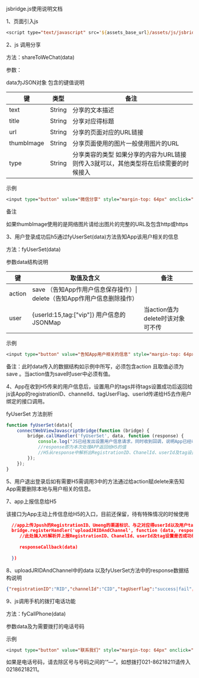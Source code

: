 jsbridge.js使用说明文档

1、页面引入js

```jsp
<script type="text/javascript" src='${assets_base_url}/assets/js/jsbridge.js'></script>
```

2、js 调用分享

方法：shareToWeChat(data)

参数：

data为JSON对象 包含的键值说明

| 键          | 类型     | 备注                                       |
| ---------- | ------ | ---------------------------------------- |
| text       | String | 分享的文本描述                                  |
| title      | String | 分享对应得标题                                  |
| url        | String | 分享的页面对应的URL链接                            |
| thumbImage | String | 分享页面使用的图片一般使用图片的URL                      |
| type       | String | 分享类容的类型 如果分享的内容为URL链接则传入3就可以，其他类型将在后续需要的时候接入 |

示例

```jsp
<input type="button" value="微信分享" style="margin-top: 64px" onclick="shareToWeChat({text:'风涌时贷app是上海风涌资产管理有限公司自主研发的技术平台。 平台优势： 1.低门槛，高年化收益 2.投资期限灵活 3.资金安全 4.100%本息保障计划',title:'风涌时贷',url:'http://www.fyosd.com',thumbImage:'icon_fyosd',type:'3'});"/>
```

备注

如果thumbImage使用的是网络图片请给出图片的完整的URL及包含http或https

3、用户登录成功后h5通过fyUserSet(data)方法告知App该用户相关的信息

方法：fyUserSet(data)

参数data结构说明

| 键      | 取值及含义                                    | 备注                     |
| ------ | ---------------------------------------- | ---------------------- |
| action | save （告知App作用户信息保存操作）\| delete（告知App作用户信息删除操作） |                        |
| user   | {userId:15,tag:["vip"]}   用户信息的JSONMap   | 当action值为delete时该对象可不传 |

示例

```jsp
<input type="button" value="告知App用户相关的信息" style="margin-top: 64px" onclick="fyUserSet({action:'save',user:{userId:,tag:["VIP"]}})"/>
```

备注：此时data传入的数据结构如示例中所写，必须包含action 且取值必须为save 。当action值为save时user中必须有值。

4、App在收到H5传来的用户信息后，设置用户的tags并待tags设置成功后返回给js该App的registrationID、channelId、tagUserFlag、userId传递给H5去作用户绑定的接口调用。

fyUserSet 方法剖析

```js
function fyUserSet(data){
    connectWebViewJavascriptBridge(function (bridge) {
        bridge.callHandler('fyUserSet', data, function (response) {
            console.log("JS已经发出设置用户信息请求，同时收到回调，说明App已经收到数据");
            //response即为本次处理APP返回给H5的值
            //H5从response中解析出RegistrationID、ChanelId、userId及tag设置是否成功标识并上报给服务端的实现在此处插入哦。
        });
    });
}
```

5、用户退出登录后如有需要H5需调用3中的方法通过给action赋delete来告知App需要删除本地与用户相关的信息。

7、app上报信息给H5

该接口为App主动上传信息给H5的入口，目前还保留，待有特殊情况的时候使用

```json
  //app上传Jpush的RegistrationID、Umeng的渠道标识、与之对应得userId以及用户tag是否设置成功接口
  bridge.registerHandler('uploadJRIDAndChannel', function (data, responseCallback) {
     //此处插入H5解析并上报RegistrationID、ChanelId、userId及tag设置是否成功标识给服务端的实现
    
     responseCallback(data)
     
  })
```

8、uploadJRIDAndChannel中的data 以及fyUserSet方法中的response数据结构说明

```json
{"registrationID":"RID","channelId":"CID","tagUserFlag":"success|fail"，"userId":12033}
```

9、js调用手机的拨打电话功能

方法：fyCallPhone(data)

参数data及为需要拨打的电话号码

示例

```jsp
<input type="button" value="联系我们" style="margin-top: 64px" onclick="fyCallPhone('15221882407')"/>
```

如果是电话号码，请去除区号与号码之间的‘“—”。如想拨打021-86218211请传入02186218211。